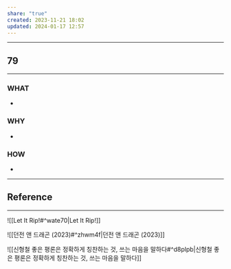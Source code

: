 ```yaml
---
share: "true"
created: 2023-11-21 18:02
updated: 2024-01-17 12:57
---
```


---
## 79
---
### WHAT
- 
### WHY
- 
### HOW
- 
---

## Reference
---
![[Let It Rip!#^wate70|Let It Rip!]]

![[던전 앤 드래곤 (2023)#^zhwm4f|던전 앤 드래곤 (2023)]]

![[신형철  좋은 평론은 정확하게 칭찬하는 것, 쓰는 마음을 말하다#^d8plpb|신형철  좋은 평론은 정확하게 칭찬하는 것, 쓰는 마음을 말하다]]
